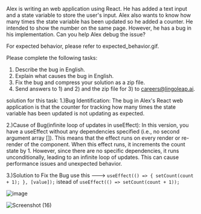 Alex is writing an web application using React. He has added a text input and a state variable to store the user's input. Alex also wants to know how many times the state variable has been updated so he added a counter. He intended to show the number on the same page. However, he has a bug in his implementation. Can you help Alex debug the issue?


For expected behavior, please refer to expected_behavior.gif.


Please complete the following tasks:
1) Describe the bug in English.
2) Explain what causes the bug in English.
3) Fix the bug and compress your solution as a zip file.
4) Send answers to 1) and 2) and the zip file for 3) to careers@lingoleap.ai.


solution for this task:
1.)Bug Identification:
The bug in Alex's React web application is that the counter for tracking how many times the state variable has been updated is not updating as expected.

2.)Cause of Bug(infinite loop of updates in useEffect):
In this version, you have a useEffect without any dependencies specified (i.e., no second argument array []). This means that the effect runs on every render or re-render of the component.
When this effect runs, it increments the count state by 1. However, since there are no specific dependencies, it runs unconditionally, leading to an infinite loop of updates. This can cause performance issues and unexpected behavior.

3.)Solution to Fix the Bug
use this ---> `useEffect(() => { setCount(count + 1); }, [value]);` istead of `useEffect(() => setCount(count + 1));`

![image](https://github.com/rohit162/LeapLingoAiTask/assets/54887902/292e4305-cf21-4741-8d14-0ba50a1ff8fc)

![Screenshot (16)](https://github.com/rohit162/LeapLingoAiTask/assets/54887902/020b9caf-6c28-4b10-a00c-f8381fb32831)
